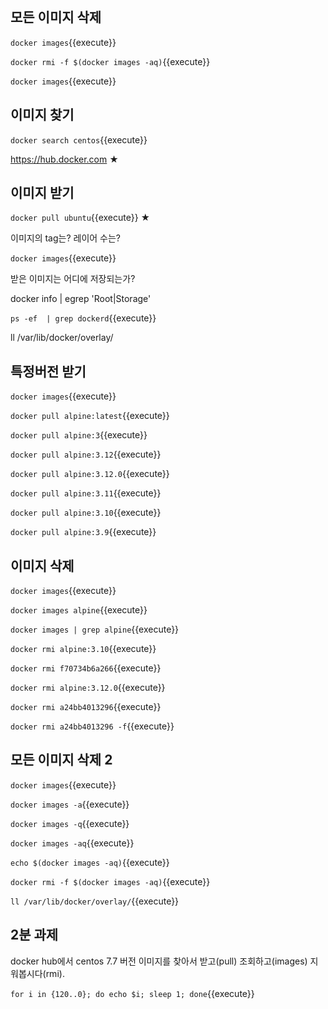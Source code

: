 <br>

## 모든 이미지 삭제

`docker images`{{execute}}

`docker rmi -f $(docker images -aq)`{{execute}}

`docker images`{{execute}}


## 이미지 찾기

`docker search centos`{{execute}}

https://hub.docker.com ★


## 이미지 받기

`docker pull ubuntu`{{execute}} ★

이미지의 tag는? 레이어 수는?

`docker images`{{execute}}

받은 이미지는 어디에 저장되는가?

docker info | egrep 'Root|Storage'

`ps -ef  | grep dockerd`{{execute}}

ll /var/lib/docker/overlay/


## 특정버전 받기

`docker images`{{execute}}

`docker pull alpine:latest`{{execute}}

`docker pull alpine:3`{{execute}}

`docker pull alpine:3.12`{{execute}}

`docker pull alpine:3.12.0`{{execute}}

`docker pull alpine:3.11`{{execute}}

`docker pull alpine:3.10`{{execute}}

`docker pull alpine:3.9`{{execute}}


## 이미지 삭제

`docker images`{{execute}}

`docker images alpine`{{execute}}

`docker images | grep alpine`{{execute}}

`docker rmi alpine:3.10`{{execute}}

`docker rmi f70734b6a266`{{execute}}

`docker rmi alpine:3.12.0`{{execute}}

`docker rmi a24bb4013296`{{execute}}

`docker rmi a24bb4013296 -f`{{execute}}


## 모든 이미지 삭제 2

`docker images`{{execute}}

`docker images -a`{{execute}}

`docker images -q`{{execute}}

`docker images -aq`{{execute}}

`echo $(docker images -aq)`{{execute}}

`docker rmi -f $(docker images -aq)`{{execute}}

`ll /var/lib/docker/overlay/`{{execute}}


## 2분 과제

docker hub에서 centos 7.7 버전 이미지를 찾아서 받고(pull) 조회하고(images) 지워봅시다(rmi).

`for i in {120..0}; do echo $i; sleep 1; done`{{execute}}
